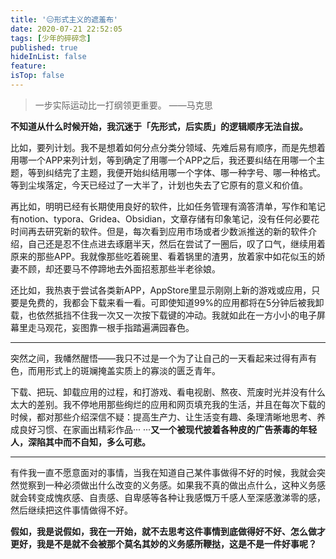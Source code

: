 ```yaml
---
title: '😑形式主义的遮羞布'
date: 2020-07-21 22:52:05
tags: [少年的碎碎念]
published: true
hideInList: false
feature: 
isTop: false
---
```

> 一步实际运动比一打纲领更重要。
> ——马克思

**不知道从什么时候开始，我沉迷于「先形式，后实质」的逻辑顺序无法自拔。**

比如，要列计划。我不是想着如何分点分类分领域、先难后易有顺序，而是先想着用哪一个APP来列计划，等到确定了用哪一个APP之后，我还要纠结在用哪一个主题，等到纠结完了主题，我便开始纠结用哪一个字体、哪一种字号、哪一种格式。等到尘埃落定，今天已经过了一大半了，计划也失去了它原有的意义和价值。

再比如，明明已经有长期使用良好的软件，比如任务管理有滴答清单，写作和笔记有notion、typora、Gridea、Obsidian，文章存储有印象笔记，没有任何必要花时间再去研究新的软件。但是，每次看到应用市场或者少数派推送的新的软件介绍，自己还是忍不住点进去琢磨半天，然后在尝试了一圈后，叹了口气，继续用着原来的那些APP。我就像那些吃着碗里、看着锅里的渣男，放着家中如花似玉的娇妻不顾，却还要马不停蹄地去外面招惹那些半老徐娘。

还比如，我热衷于尝试各类新APP，AppStore里显示刚刚上新的游戏或应用，只要是免费的，我都会下载来看一看。可即使知道99%的应用都将在5分钟后被我卸载，也依然抵挡不住我一次又一次按下载键的冲动。我就如此在一方小小的电子屏幕里走马观花，妄图靠一根手指踏遍满园春色。

---

突然之间，我幡然醒悟——我只不过是一个为了让自己的一天看起来过得有声有色，而用形式上的斑斓掩盖实质上的寡淡的匮乏青年。

下载、把玩、卸载应用的过程，和打游戏、看电视剧、熬夜、荒废时光并没有什么太大的差别。我不停地用那些绚烂的应用和网页填充我的生活，并且在每次下载的时候，都对那些介绍深信不疑：提高生产力、让生活变有趣、条理清晰地思考、养成良好习惯、在家画出精彩作品··· ···**又一个被现代披着各种皮的广告荼毒的年轻人，深陷其中而不自知，多么可悲。**

---

有件我一直不愿意面对的事情，当我在知道自己某件事做得不好的时候，我就会突然觉察到一种必须做出什么改变的义务感。如果我不真的做出点什么，这种义务感就会转变成愧疚感、自责感、自卑感等各种让我感慨万千感人至深感激涕零的感，然后继续把这件事情做得不好。

**假如，我是说假如，我在一开始，就不去思考这件事情到底做得好不好、怎么做才更好，我是不是就不会被那个莫名其妙的义务感所鞭挞，这是不是一件好事呢？**



